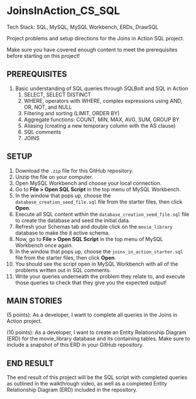 # JoinsInAction_CS_SQL

Tech Stack: SQL, MySQL, MySQL Workbench, ERDs, DrawSQL

Project problems and setup directions for the Joins in Action SQL project.

Make sure you have covered enough content to meet the prerequisites before starting on this project!


## PREREQUISITES


1. Basic understanding of SQL queries through SQLBolt and SQL in Action
   1. SELECT, SELECT DISTINCT
   2. WHERE, operators with WHERE, complex expressions using AND, OR, NOT, and NULL
   3. Filtering and sorting (LIMIT, ORDER BY)
   4. Aggregate functions: COUNT, MIN, MAX, AVG, SUM, GROUP BY
   5. Aliasing (creating a new temporary column with the AS clause)
   6. SQL comments
   7. JOINS


## SETUP

1. Download the `.zip` file for this GitHub repository.
2. Unzip the file on your computer.
3. Open MySQL Workbench and choose your local connection.
4. Go to **File > Open SQL Script** in the top menu of MySQL Workbench.
5. In the window that pops up, choose the `database_creation_seed_file.sql` file from the starter files, then click **Open**.
6. Execute all SQL content within the `database_creation_seed_file.sql` file to create the database and seed the initial data.
7. Refresh your Schemas tab and double click on the `movie_library` database to make the it active schema.
8. Now, go to **File > Open SQL Script** in the top menu of MySQL Workbench once again.
9. In the window that pops up, choose the `joins_in_action_starter.sql` file from the starter files, then click **Open**.
10. You should see the script open in MySQL Workbench with all of the problems written out in SQL comments.
11. Write your queries underneath the problem they relate to, and execute those queries to check that they give you the expected output!


## MAIN STORIES
 
(5 points): As a developer, I want to complete all queries in the Joins in Action project.

(10 points): As a developer, I want to create an Entity Relationship Diagram (ERD) for the movie_library database and its containing tables. Make sure to include a snapshot of this ERD in your GitHub repository.


## END RESULT

The end result of this project will be the SQL script with completed queries as outlined in the walkthrough video, as well as a completed Entity Relationship Diagram (ERD) included in the repository.